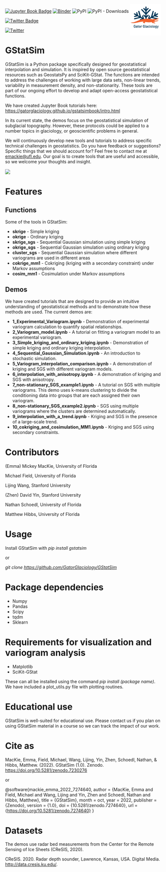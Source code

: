 <img src ="/images/GatorGlaciologyLogo-01.jpg" width="100" align = "right">

[![Jupyter Book Badge](https://jupyterbook.org/badge.svg)](<https://gatorglaciology.github.io/gstatsimbook/intro.html>)  [![Binder](https://mybinder.org/badge_logo.svg)](https://mybinder.org/v2/gh/GatorGlaciology/gstatsimbook/HEAD?urlpath=lab)  ![PyPI](https://img.shields.io/pypi/v/gstatsim?label=pypi%20package) ![PyPI - Downloads](https://img.shields.io/pypi/dm/gstatsim) 

<a href="https://twitter.com/GatorGlaciology">
    <img src="https://img.shields.io/badge/Twitter-blue?style=for-the-badge&logo=twitter&logoColor=white" alt="Twitter Badge"/>
 </a>
 
 [![Twitter](https://img.shields.io/twitter/url/https/twitter.com/gstatsim.svg?style=social&label=Follow%20%40gstatsim)](https://twitter.com/GatorGlaciology)


</p>

# GStatSim
GStatSim is a Python package specifically designed for geostatistical interpolation and simulation. It is inspired by open source geostatistical resources such as GeostatsPy and SciKit-GStat. The functions are intended to address the challenges of working with large data sets, non-linear trends, variability in measurement density, and non-stationarity. These tools are part of our ongoing effort to develop and adapt open-access geostatistical functions.

We have created Jupyter Book tutorials here: https://gatorglaciology.github.io/gstatsimbook/intro.html

In its current state, the demos focus on the geostatistical simulation of subglacial topography. However, these protocols could be applied to a number topics in glaciology, or geoscientific problems in general.

We will continuously develop new tools and tutorials to address specific technical challenges in geostatistics. Do you have feedback or suggestions? Specific things that we should account for? Feel free to contact me at emackie@ufl.edu. Our goal is to create tools that are useful and accessible, so we welcome your thoughts and insight.

<img src ="/images/GStat-sim_master_figure.png" align = "center">

# Features

## Functions
Some of the tools in GStatSim:

* **skrige** - Simple kriging
* **okrige** - Ordinary kriging
* **skrige_sgs** - Sequential Gaussian simulation using simple kriging
* **okrige_sgs** - Sequential Gaussian simulation using ordinary kriging
* **cluster_sgs** - Sequential Gaussian simulation where different variograms are used in different areas
* **cokrige_mm1** - Cokriging (kriging with a secondary constraint) under Markov assumptions 
* **cosim_mm1** - Cosimulation under Markov assumptions

## Demos
We have created tutorials that are designed to provide an intuitive understanding of geostatistical methods and to demonstrate how these methods are used. The current demos are:

* **1_Experimental_Variogram.ipynb** - Demonstration of experimental variogram calculation to quantify spatial relationships.
* **2_Variogram_model.ipynb** - A tutorial on fitting a variogram model to an experimental variogram.
* **3_Simple_kriging_and_ordinary_kriging.ipynb** - Demonstration of simple kriging and ordinary kriging interpolation.
* **4_Sequential_Gaussian_Simulation.ipynb** - An introduction to stochastic simulation.
* **5_Variogram_interpolation_comparison.ipynb** - A demonstration of kriging and SGS with different variogram models.
* **6_interpolation_with_anisotropy.ipynb** - A demonstration of kriging and SGS with anisotropy.
* **7_non-stationary_SGS_example1.ipynb** - A tutorial on SGS with multiple variograms. This demo uses k-means clustering to divide the conditioning data into groups that are each assigned their own variogram.
* **8_non-stationary_SGS_example2.ipynb** - SGS using multiple variograms where the clusters are determined automatically.
* **9_interpolation_with_a_trend.ipynb** - Kriging and SGS in the presence of a large-scale trend.
* **10_cokriging_and_cosimulation_MM1.ipynb** - Kriging and SGS using secondary constraints.



# Contributors
(Emma) Mickey MacKie, University of Florida

Michael Field, University of Florida

Lijing Wang, Stanford University

(Zhen) David Yin, Stanford University

Nathan Schoedl, University of Florida

Matthew Hibbs, University of Florida

# Usage

Install GStatSim with *pip install gstatsim*

or

*git clone https://github.com/GatorGlaciology/GStatSim*



# Package dependencies
* Numpy
* Pandas
* Scipy
* tqdm
* Sklearn

# Requirements for visualization and variogram analysis
* Matplotlib
* SciKit-GStat

These can all be installed using the command *pip install (package name)*. We have included a plot_utils.py file with plotting routines.

# Educational use

GStatSim is well-suited for educational use. Please contact us if you plan on using GStatSim material in a course so we can track the impact of our work.

# Cite as

MacKie, Emma, Field, Michael, Wang, Lijing, Yin, Zhen, Schoedl, Nathan, & Hibbs, Matthew. (2022). GStatSim (1.0). Zenodo. https://doi.org/10.5281/zenodo.7230276

or

@software{mackie_emma_2022_7274640,
  author       = {MacKie, Emma and
                  Field, Michael and
                  Wang, Lijing and
                  Yin, Zhen and
                  Schoedl, Nathan and
                  Hibbs, Matthew},
  title        = {GStatSim},
  month        = oct,
  year         = 2022,
  publisher    = {Zenodo},
  version      = {1.0},
  doi          = {10.5281/zenodo.7274640},
  url          = {https://doi.org/10.5281/zenodo.7274640}
}

# Datasets

The demos use radar bed measurements from the Center for the Remote Sensing of Ice Sheets (CReSIS, 2020).

CReSIS. 2020. Radar depth sounder, Lawrence, Kansas, USA. Digital Media. http://data.cresis.ku.edu/.
